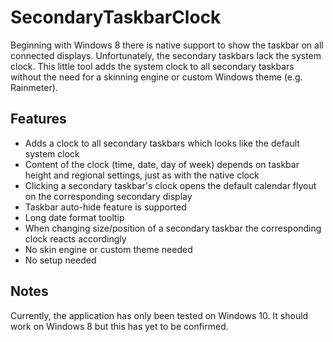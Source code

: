 # SecondaryTaskbarClock

Beginning with Windows 8 there is native support to show the taskbar on all connected displays. Unfortunately, the secondary taskbars lack the system clock. This little tool adds the system clock to all secondary taskbars without the need for a skinning engine or custom Windows theme (e.g. Rainmeter).

## Features

- Adds a clock to all secondary taskbars which looks like the default system clock
- Content of the clock (time, date, day of week) depends on taskbar height and regional settings, just as with the native clock
- Clicking a secondary taskbar's clock opens the default calendar flyout on the corresponding secondary display
- Taskbar auto-hide feature is supported
- Long date format tooltip
- When changing size/position of a secondary taskbar the corresponding clock reacts accordingly
- No skin engine or custom theme needed
- No setup needed

## Notes

Currently, the application has only been tested on Windows 10. It should work on Windows 8 but this has yet to be confirmed.

